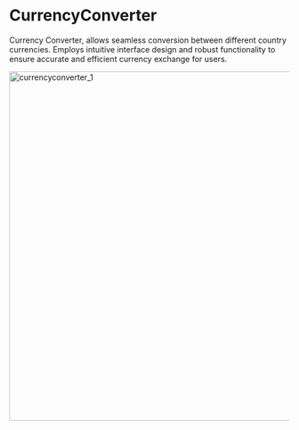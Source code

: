 # CurrencyConverter
Currency Converter, allows seamless conversion between different country currencies. Employs intuitive interface design and robust functionality to ensure accurate and efficient currency exchange for users.

<img width="629" alt="currencyconverter_1" src="https://github.com/Vineeth8919/CurrencyConverter/assets/87687127/8a1fce15-8ab2-40d5-a151-0374b8cc2843">
